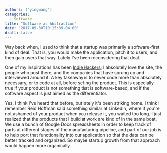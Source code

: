 ```yaml
---
authors: ["yingwang"]
categories:
  - Software
title: "Software as Abstraction"
date: "2017-09-30T10:15:39-04:00"
draft: false
---
```


Way back when, I used to think that a startup was primarily a software-first kind of deal. That is, you would make the application, pitch it to users, and then gain users that way. Lately I've been reconsidering that deal.

One of my inspirations has been [Indie Hackers](https://www.indiehackers.com/); I absolutely love the site, the people who post there, and the companies that have sprung up and interviewed around it. A key takeaway is to never code more than absolutely necessary, or to code at all, before selling the product. This is especially true if your product is not something that is software-based, and if the software aspect is just aimed as the differentiator.

Yes, I think I've heard that before, but lately it's been striking home. I think I remember Reid Hoffman said something similar at LinkedIn, where if you're not ashamed of your product when you release it, you waited too long. I just realized that the products that I build at work are kind of in the same boat. We use a bunch of Google Docs spreadsheets in order to keep track of parts at different stages of the manufacturing pipeline, and part of our job is to help port that functionality into our application so that the data can be better tracked and organized. So maybe startup growth from that approach would happen more organically.
